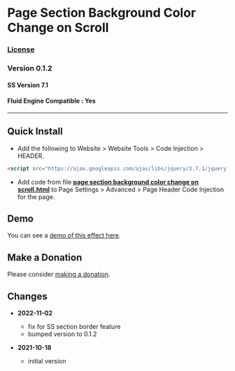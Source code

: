 # Page Section Background Color Change on Scroll

### [License][99]

### Version 0.1.2

#### SS Version 7.1

#### Fluid Engine Compatible : Yes

---

## Quick Install

* Add the following to Website > Website Tools > Code Injection > HEADER.
  
```html
<script src="https://ajax.googleapis.com/ajax/libs/jquery/3.7.1/jquery.min.js"></script>
```
  
* Add code from file **[page section background color change on
  scroll.html][1]** to Page Settings > Advanced > Page Header Code Injection for
  the page.

## Demo

You can see a [demo of this effect here][2].

## Make a Donation

Please consider [making a donation][3].

## Changes

* **2022-11-02**
  
  * fix for SS section border feature
  * bumped version to 0.1.2
  
* **2021-10-18**
  
  * initial version

[1]: page%20section%20background%20color%20change%20on%20scroll.html#L1
[2]: https://toms-web-consulting-demos.squarespace.com/page-section-background-color-change-on-scroll?password=twcdemos
[3]: https://github.com/tomsWebConsulting/twcsl#make-a-donation
[99]: https://github.com/tomsWebConsulting/twcsl/blob/main/LICENSE.txt#L1
